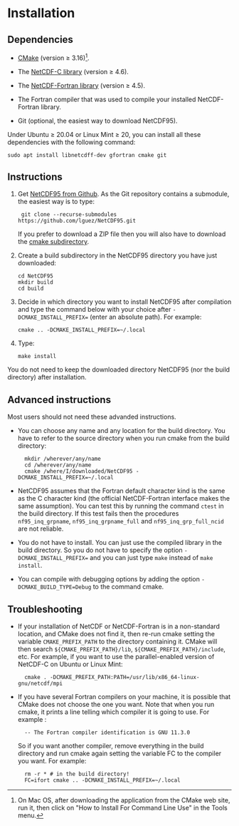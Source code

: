 # Installation

## Dependencies

- [CMake](https://cmake.org/download) (version &ge; 3.16)[^1].

- The [NetCDF-C
  library](https://docs.unidata.ucar.edu/nug/current/getting_and_building_netcdf.html)
  (version &ge; 4.6).

- The [NetCDF-Fortran
  library](https://www.unidata.ucar.edu/downloads/netcdf/index.jsp)
  (version &ge; 4.5).

- The Fortran compiler that was used to compile your installed
  NetCDF-Fortran library.
- Git (optional, the easiest way to download NetCDF95).

Under Ubuntu &ge; 20.04 or Linux Mint &ge; 20, you can install all these
dependencies with the following command:

	sudo apt install libnetcdff-dev gfortran cmake git

## Instructions

1. Get [NetCDF95 from Github](https://github.com/lguez/NetCDF95). As
   the Git repository contains a submodule, the easiest way is to
   type:

		git clone --recurse-submodules https://github.com/lguez/NetCDF95.git

	If you prefer to download a ZIP file then you will also have to
    download the [cmake subdirectory](https://github.com/lguez/cmake).

2.  Create a build subdirectory in the NetCDF95 directory you have
    just downloaded:

        cd NetCDF95
        mkdir build
        cd build

3.  Decide in which directory you want to install NetCDF95 after
    compilation and type the command below with your choice after
    `-DCMAKE_INSTALL_PREFIX=` (enter an absolute path). For example:

        cmake .. -DCMAKE_INSTALL_PREFIX=~/.local

4.  Type:

        make install

You do not need to keep the downloaded directory NetCDF95 (nor the
build directory) after installation.

## Advanced instructions

Most users should not need these advanded instructions.

- You can choose any name and any location for the build
  directory. You have to refer to the source directory when you run
  cmake from the build directory:

		mkdir /wherever/any/name
		cd /wherever/any/name
		cmake /where/I/downloaded/NetCDF95 -DCMAKE_INSTALL_PREFIX=~/.local

- NetCDF95 assumes that the Fortran default character kind is the same
  as the C character kind (the official NetCDF-Fortran interface makes
  the same assumption). You can test this by running the command
  `ctest` in the build directory. If this test fails then the
  procedures `nf95_inq_grpname`, `nf95_inq_grpname_full` and
  `nf95_inq_grp_full_ncid` are not reliable.

- You do not have to install. You can just use the compiled library in
  the build directory. So you do not have to specify the option
  `-DCMAKE_INSTALL_PREFIX=` and you can just type `make` instead of
  `make install`.

- You can compile with debugging options by adding the option
  `-DCMAKE_BUILD_TYPE=Debug` to the command cmake.

## Troubleshooting

- If your installation of NetCDF or NetCDF-Fortran is in a
  non-standard location, and CMake does not find it, then re-run cmake
  setting the variable `CMAKE_PREFIX_PATH` to the directory containing
  it. CMake will then search `${CMAKE_PREFIX_PATH}/lib`,
  `${CMAKE_PREFIX_PATH}/include`, etc. For example, if you want to use
  the parallel-enabled version of NetCDF-C on Ubuntu or Linux Mint:

		cmake . -DCMAKE_PREFIX_PATH:PATH=/usr/lib/x86_64-linux-gnu/netcdf/mpi

- If you have several Fortran compilers on your machine, it is
  possible that CMake does not choose the one you want. Note that when
  you run cmake, it prints a line telling which compiler it is going
  to use. For example :

		-- The Fortran compiler identification is GNU 11.3.0

	So if you want another compiler, remove everything in the build
	directory and run cmake again setting the variable FC to the
	compiler you want. For example:

		rm -r * # in the build directory!
		FC=ifort cmake .. -DCMAKE_INSTALL_PREFIX=~/.local

[^1]: On Mac OS, after downloading the application from the CMake web
    site, run it, then click on "How to Install For Command Line Use"
    in the Tools menu.
